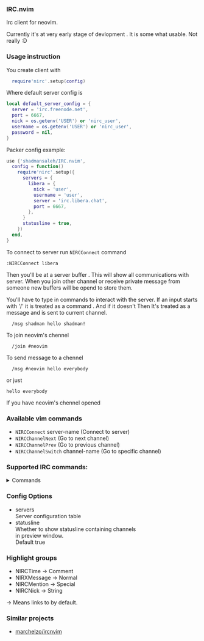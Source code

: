 ### IRC.nvim

Irc client for neovim.

Currently it's at very early stage of devlopment . It is some
what usable. Not really :D

### Usage instruction

You create client with

```lua
  require'nirc'.setup(config)
```

Where default server config is
```lua
local default_server_config = {
  server = 'irc.freenode.net',
  port = 6667,
  nick = os.getenv('USER') or 'nirc_user',
  username = os.getenv('USER') or 'nirc_user',
  password = nil,
}
```

Packer config example:
```lua
use {'shadmansaleh/IRC.nvim', 
  config = function()
    require'nirc'.setup({
      servers = {
        libera = {
          nick = 'user',
          username = 'user',
          server = 'irc.libera.chat',
          port = 6667,
        },
      }
      statusline = true,
    })
  end,
}
```

To connect to server run `NIRCConnect` command

```vim
:NIRCConnect libera
```

Then you'll be at a server buffer . This will show all communications
with server. When you join other channel or receive private message
from someone new buffers will be opend to store them.

You'll have to type in commands to interact with the server.  If
an input starts with '/' it is treated as a command . And if it
doesn't Then It's treated as a message and is sent to current
channel.
```
  /msg shadman hello shadman!
```

To join neovim's chennel 
```
  /join #neovim
```

To send message to a chennel
```
  /msg #neovim hello everybody
```
or just
```
hello everybody
```
If you have neovim's chennel opened

### Available vim commands
- `NIRCConnect` server-name (Connect to server)
- `NIRCChannelNext` (Go to next channel)
- `NIRCChannelPrev` (Go to previous channel)
- `NIRCChannelSwitch` channel-name (Go to specific channel)

### Supported IRC commands:
<details>
<summary>Commands</summary>

- admin
- away
- connect
- die
- info
- invite
- ison
- join aliased j
- kick
- kill
- links
- list
- lusers
- mode
- motd
- msg  aliased m
- names
- nick
- notice
- oper
- part aliased p
- quit
- raw
- rehash
- restart
- servlist
- stats
- squery
- squit
- summon
- time
- topic
- trace
- userhost
- users
- version
- wallops
- who
- whois
- whowas

</details>


### Config Options
- servers\
  Server configuration table
- statusline\
  Whether to show statusline containing channels\
  in preview window.\
  Default true

### Highlight groups
- NIRCTime -> Comment
- NIRXMessage -> Normal
- NIRCMention -> Special
- NIRCNick -> String

-> Means links to by default.

### Similar projects
- [marchelzo/ircnvim](https://github.com/marchelzo/ircnvim)
